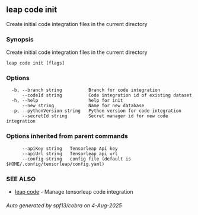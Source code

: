 ## leap code init

Create initial code integration files in the current directory

### Synopsis

Create initial code integration files in the current directory

```
leap code init [flags]
```

### Options

```
  -b, --branch string          Branch for code integration
      --codeId string          Code integration id of existing dataset
  -h, --help                   help for init
      --new string             Name for new database
  -p, --pythonVersion string   Python version for code integration
      --secretId string        Secret manager id for new code integration
```

### Options inherited from parent commands

```
      --apiKey string   Tensorleap Api key
      --apiUrl string   Tensorleap api url
      --config string   config file (default is $HOME/.config/tensorleap/config.yaml)
```

### SEE ALSO

* [leap code](leap_code.md)	 - Manage tensorleap code integration

###### Auto generated by spf13/cobra on 4-Aug-2025
